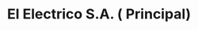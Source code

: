 ---
title: "El Electrico S.A. ( Principal)"
url: /san-francisco-de-dos-rios/el-electrico-s-a-principal/
shop: Eisenwaren
---